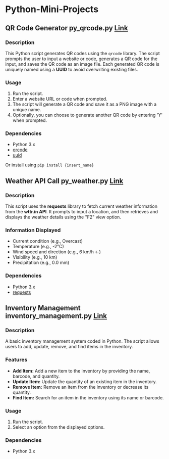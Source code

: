 # Python-Mini-Projects

## QR Code Generator py_qrcode.py [Link](https://github.com/cfunkz/Python-Mini-Projects/blob/main/py_qrcode.py)

### Description

This Python script generates QR codes using the `qrcode` library. The script prompts the user to input a website or code, generates a QR code for the input, and saves the QR code as an image file. Each generated QR code is uniquely named using a **UUID** to avoid overwriting existing files.

### Usage

1. Run the script.
2. Enter a website URL or code when prompted.
3. The script will generate a QR code and save it as a PNG image with a unique name.
4. Optionally, you can choose to generate another QR code by entering 'Y' when prompted.

### Dependencies

- Python 3.x
- [qrcode](https://pypi.org/project/qrcode/)
- [uuid](https://docs.python.org/3/library/uuid.html)

Or install using ```pip install {insert_name}```

## Weather API Call py_weather.py [Link](https://github.com/cfunkz/Python-Mini-Projects/blob/main/py_weather.py)

### Description

This script uses the **requests** library to fetch current weather information from the **wttr.in API**. It prompts to input a location, and then retrieves and displays the weather details using the "F2" view option.

### Information Displayed

- Current condition (e.g., Overcast)
- Temperature (e.g., -2°C)
- Wind speed and direction (e.g., 6 km/h ←)
- Visibility (e.g., 10 km)
- Precipitation (e.g., 0.0 mm)

### Dependencies

- Python 3.x
- [requests](https://pypi.org/project/requests/)

## Inventory Management inventory_management.py [Link](https://github.com/cfunkz/Python-Mini-Projects/blob/main/inventory_management.py)

### Description

A basic inventory management system coded in Python. The script allows users to add, update, remove, and find items in the inventory.

### Features

- **Add Item:** Add a new item to the inventory by providing the name, barcode, and quantity.
- **Update Item:** Update the quantity of an existing item in the inventory.
- **Remove Item:** Remove an item from the inventory or decrease its quantity.
- **Find Item:** Search for an item in the inventory using its name or barcode.

### Usage

1. Run the script.
2. Select an option from the displayed options.

### Dependencies

- Python 3.x
